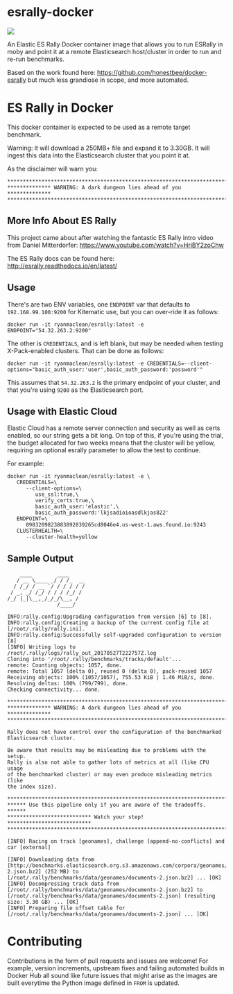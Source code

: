# esrally-docker
[![](https://dockerbuildbadges.quelltext.eu/status.svg?organization=ryanmaclean&repository=esrally)](https://hub.docker.com/r/ryanmaclean/esrally/builds/) 

An Elastic ES Rally Docker container image that allows you to run ESRally in moby and point it at a remote Elasticsearch host/cluster in order to run and re-run benchmarks. 

Based on the work found here: https://github.com/honestbee/docker-esrally but much less grandiose in scope, and more automated. 

# ES Rally in Docker

This docker container is expected to be used as a remote target benchmark. 

Warning: it will download a 250MB+ file and expand it to 3.30GB. It will ingest this data into the Elasticsearch cluster that you point it at. 

As the disclaimer will warn you: 

```
************************************************************************
************** WARNING: A dark dungeon lies ahead of you  **************
************************************************************************
```
## More Info About ES Rally

This project came about after watching the fantastic ES Rally intro video from Daniel Mitterdorfer: https://www.youtube.com/watch?v=HriBY2zoChw

The ES Rally docs can be found here: http://esrally.readthedocs.io/en/latest/

## Usage

There's are two ENV variables, one `ENDPOINT` var that defaults to `192.168.99.100:9200` for Kitematic use, but you can over-ride it as follows: 

```
docker run -it ryanmaclean/esrally:latest -e ENDPOINT="54.32.263.2:9200"
```

The other is `CREDENTIALS`, and is left blank, but may be needed when testing X-Pack-enabled clusters. That can be done as follows:

```
docker run -it ryanmaclean/esrally:latest -e CREDENTIALS=--client-options="basic_auth_user:'user',basic_auth_password:'password'"
```

This assumes that `54.32.263.2` is the primary endpoint of your cluster, and that you're using `9200` as the Elasticsearch port. 

## Usage with Elastic Cloud

Elastic Cloud has a remote server connection and security as well as certs enabled, so our string gets a bit long. On top of this, if you're using the trial, the budget allocated for two weeks means that the cluster will be yellow, requiring an optional esrally parameter to allow the test to continue.

For example:

```
docker run -it ryanmaclean/esrally:latest -e \
   CREDENTIALS=\
      --client-options=\
         use_ssl:true,\
         verify_certs:true,\
         basic_auth_user:'elastic',\
         basic_auth_password:'lkjsadioioasdlkjas822'
   ENDPOINT=\
      0983209823883892039265cd8046e4.us-west-1.aws.found.io:9243
   CLUSTERHEALTH=\
      --cluster-health=yellow
```

## Sample Output

```
    ____        ____
   / __ \____ _/ / /_  __
  / /_/ / __ `/ / / / / /
 / _, _/ /_/ / / / /_/ /
/_/ |_|\__,_/_/_/\__, /
                /____/

INFO:rally.config:Upgrading configuration from version [6] to [8].
INFO:rally.config:Creating a backup of the current config file at [/root/.rally/rally.ini].
INFO:rally.config:Successfully self-upgraded configuration to version [8]
[INFO] Writing logs to /root/.rally/logs/rally_out_20170527T222757Z.log
Cloning into '/root/.rally/benchmarks/tracks/default'...
remote: Counting objects: 1057, done.
remote: Total 1057 (delta 0), reused 0 (delta 0), pack-reused 1057
Receiving objects: 100% (1057/1057), 755.53 KiB | 1.46 MiB/s, done.
Resolving deltas: 100% (799/799), done.
Checking connectivity... done.

************************************************************************
************** WARNING: A dark dungeon lies ahead of you  **************
************************************************************************

Rally does not have control over the configuration of the benchmarked
Elasticsearch cluster.

Be aware that results may be misleading due to problems with the setup.
Rally is also not able to gather lots of metrics at all (like CPU usage
of the benchmarked cluster) or may even produce misleading metrics (like
the index size).

************************************************************************
****** Use this pipeline only if you are aware of the tradeoffs.  ******
*************************** Watch your step! ***************************
************************************************************************

[INFO] Racing on track [geonames], challenge [append-no-conflicts] and car [external]

[INFO] Downloading data from [http://benchmarks.elasticsearch.org.s3.amazonaws.com/corpora/geonames/documents-2.json.bz2] (252 MB) to [/root/.rally/benchmarks/data/geonames/documents-2.json.bz2] ... [OK]
[INFO] Decompressing track data from [/root/.rally/benchmarks/data/geonames/documents-2.json.bz2] to [/root/.rally/benchmarks/data/geonames/documents-2.json] (resulting size: 3.30 GB) ... [OK]
[INFO] Preparing file offset table for [/root/.rally/benchmarks/data/geonames/documents-2.json] ... [OK]
```

# Contributing

Contributions in the form of pull requests and issues are welcome! For example, version increments, upstream fixes and failing automated builds in Docker Hub all sound like future issues that might arise as the images are built everytime the Python image defined in `FROM` is updated. 
